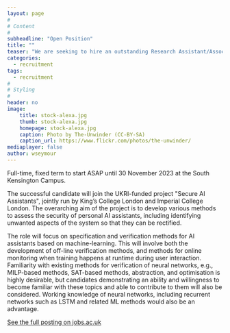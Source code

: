 ```yaml
---
layout: page
#
# Content
#
subheadline: "Open Position"
title: ""
teaser: "We are seeking to hire an outstanding Research Assistant/Associate to join the Verification of Autonomous Systems (VAS) group, led by Prof. Alessio Lomuscio. The VAS group is a friendly, vibrant, multi-national team working on various aspects of safe Artificial Intelligence, including verification and safety aspects of machine learning systems, autonomous systems, swarm-based systems, robustness and safe reinforcement learning. The group also contributes to US-funded projects on Assured Autonomy and has strong links with the UKRI Centre for Doctoral Training in Safe and Trusted Artificial Intelligence."
categories:
  - recruitment
tags:
  - recruitment
#
# Styling
#
header: no
image:
    title: stock-alexa.jpg
    thumb: stock-alexa.jpg
    homepage: stock-alexa.jpg
    caption: Photo by The-Unwinder (CC-BY-SA)
    caption_url: https://www.flickr.com/photos/the-unwinder/
mediaplayer: false
author: wseymour
---
```


Full-time, fixed term to start ASAP until 30 November 2023 at the South Kensington Campus.

The successful candidate will join the UKRI-funded project "Secure AI Assistants", jointly run by King’s College London and Imperial College London. The overarching aim of the project is to develop various methods to assess the security of personal AI assistants, including identifying unwanted aspects of the system so that they can be rectified.

The role will focus on specification and verification methods for AI assistants based on machine-learning. This will involve both the development of off-line verification methods, and methods for online monitoring when training happens at runtime during user interaction. Familiarity with existing methods for verification of neural networks, e.g., MILP-based methods, SAT-based methods, abstraction, and optimisation is highly desirable, but candidates demonstrating an ability and willingness to become familiar with these topics and able to contribute to them will also be considered. Working knowledge of neural networks, including recurrent networks such as LSTM and related ML methods would also be an advantage.

[See the full posting on jobs.ac.uk][1]

[1]: https://www.jobs.ac.uk/job/CFJ360/research-associate-in-security-of-ml-based-personal-assistants
